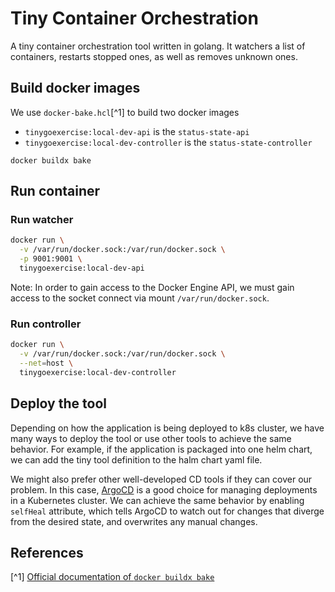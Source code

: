 # Tiny Container Orchestration

A tiny container orchestration tool written in golang. It watchers a list of containers, restarts stopped ones, as well as removes unknown ones.

## Build docker images

We use `docker-bake.hcl`[^1] to build two docker images

- `tinygoexercise:local-dev-api` is the `status-state-api`
- `tinygoexercise:local-dev-controller` is the `status-state-controller`

```shell
docker buildx bake
```

## Run container

### Run watcher

```sh
docker run \
  -v /var/run/docker.sock:/var/run/docker.sock \
  -p 9001:9001 \
  tinygoexercise:local-dev-api
```

Note: In order to gain access to the Docker Engine API, we must gain access to the socket connect via mount `/var/run/docker.sock`.

### Run controller

```sh
docker run \
  -v /var/run/docker.sock:/var/run/docker.sock \
  --net=host \
  tinygoexercise:local-dev-controller
```

## Deploy the tool

Depending on how the application is being deployed to k8s cluster, we have many ways to deploy the tool or use other tools to achieve the same behavior. For example, if the application is packaged into one helm chart, we can add the tiny tool definition to the halm chart yaml file.

We might also prefer other well-developed CD tools if they can cover our problem. In this case, [ArgoCD](https://argo-cd.readthedocs.io/en/stable/) is a good choice for managing deployments in a Kubernetes cluster. We can achieve the same behavior by enabling `selfHeal` attribute, which tells ArgoCD to watch out for changes that diverge from the desired state, and overwrites any manual changes.

## References

[^1] [Official documentation of `docker buildx bake`](https://docs.docker.com/engine/reference/commandline/buildx_build/)
